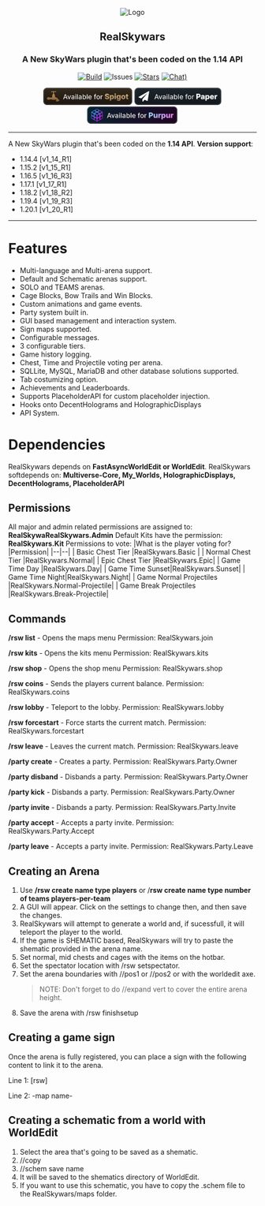 <div align="center">

![Logo](https://i.imgur.com/MsyVYtt.png)
## RealSkywars
### A New SkyWars plugin that's been coded on the 1.14 API

[![Build](https://img.shields.io/github/actions/workflow/status/joserodpt/RealSkywars/maven.yml?branch=master)](https://github.com/JoseGamerPT/RealSkywars/actions)
![Issues](https://img.shields.io/github/issues-raw/JoseGamerPT/RealSkywars)
[![Stars](https://img.shields.io/github/stars/JoseGamerPT/RealSkywars)](https://github.com/JoseGamerPT/RealSkywars/stargazers)
[![Chat)](https://img.shields.io/discord/817810368649887744?logo=discord&logoColor=white)](https://discord.gg/t7gfnYZKy8)

<a href="/#"><img src="https://raw.githubusercontent.com/intergrav/devins-badges/v2/assets/compact/supported/spigot_46h.png" height="35"></a>
<a href="/#"><img src="https://raw.githubusercontent.com/intergrav/devins-badges/v2/assets/compact/supported/paper_46h.png" height="35"></a>
<a href="/#"><img src="https://raw.githubusercontent.com/intergrav/devins-badges/v2/assets/compact/supported/purpur_46h.png" height="35"></a>

</div>

----

A New SkyWars plugin that's been coded on the **1.14 API**.
**Version support**: 
 - 1.14.4 [v1_14_R1]
 - 1.15.2 [v1_15_R1]
 - 1.16.5 [v1_16_R3]
 - 1.17.1 [v1_17_R1]
 - 1.18.2 [v1_18_R2]
 - 1.19.4 [v1_19_R3]
 - 1.20.1 [v1_20_R1]

---

# Features

 - Multi-language and Multi-arena support.
 - Default and Schematic arenas support.
 - SOLO and TEAMS arenas.
 - Cage Blocks, Bow Trails and Win Blocks.
 - Custom animations and game events.
 - Party system built in.
 - GUI based management and interaction system.
 - Sign maps supported.
 - Configurable messages.
 - 3 configurable tiers.
 - Game history logging.
 - Chest, Time and Projectile voting per arena.
 - SQLLite, MySQL, MariaDB and other database solutions supported.
 - Tab costumizing option.
 - Achievements and Leaderboards.
 - Supports PlaceholderAPI for custom placeholder injection.
 - Hooks onto DecentHolograms and HolographicDisplays
 - API System.

# Dependencies

RealSkywars depends on **FastAsyncWorldEdit or WorldEdit**.
RealSkywars softdepends on: **Multiverse-Core, My_Worlds, HolographicDisplays, DecentHolograms, PlaceholderAPI**

## Permissions

All major and admin related permissions are assigned to: **RealSkywaRealSkywars.Admin**
Default Kits have the permission: **RealSkywars.Kit**
Permissions to vote:
|What is the player voting for?|Permission|
|--|--|
| Basic Chest Tier |RealSkywars.Basic |
| Normal Chest Tier |RealSkywars.Normal|
| Epic Chest Tier |RealSkywars.Epic|
| Game Time Day |RealSkywars.Day|
| Game Time Sunset|RealSkywars.Sunset|
| Game Time Night|RealSkywars.Night|
| Game Normal Projectiles |RealSkywars.Normal-Projectile|
| Game Break Projectiles |RealSkywars.Break-Projectile|
## Commands

**/rsw list** - Opens the maps menu
 Permission: RealSkywars.join

**/rsw kits** - Opens the kits menu
 Permission: RealSkywars.kits

**/rsw shop** - Opens the shop menu
 Permission: RealSkywars.shop

**/rsw coins** - Sends the players current balance.
 Permission: RealSkywars.coins

**/rsw lobby** - Teleport to the lobby.
 Permission: RealSkywars.lobby

**/rsw forcestart** - Force starts the current match.
 Permission: RealSkywars.forcestart

**/rsw leave** - Leaves the current match.
 Permission: RealSkywars.leave

**/party create** - Creates a party.
 Permission: RealSkywars.Party.Owner

**/party disband** - Disbands a party.
 Permission: RealSkywars.Party.Owner

**/party kick** - Disbands a party.
 Permission: RealSkywars.Party.Owner

**/party invite** - Disbands a party.
 Permission: RealSkywars.Party.Invite

**/party accept** - Accepts a party invite.
 Permission: RealSkywars.Party.Accept

**/party leave** - Accepts a party invite.
 Permission: RealSkywars.Party.Leave
 
## Creating an Arena

 1. Use **/rsw create name type players** or /**rsw create name type number of teams players-per-team**
 2. A GUI will appear. Click on the settings to change then, and then save the changes.
 3. RealSkywars will attempt to generate a world and, if sucessfull, it will teleport the player to the world.
 4. If the game is SHEMATIC based, RealSkywars will try to paste the shematic provided in the arena name.
 5. Set normal, mid chests and cages with the items on the hotbar.
 6. Set the spectator location with /rsw setspectator.
 7. Set the arena boundaries with //pos1 or //pos2 or with the worldedit axe.
	 > NOTE: Don't forget to do //expand vert to cover the entire arena height.
8.  Save the arena with /rsw finishsetup

## Creating a game sign

Once the arena is fully registered, you can place a sign with the following content to link it to the arena.

Line 1: [rsw]

Line 2: -map name-

## Creating a schematic from a world with WorldEdit

 1. Select the area that's going to be saved as a shematic.
 2. //copy
 3. //schem save name
 4. It will be saved to the shematics directory of WorldEdit.
5. If you want to use this schematic, you have to copy the .schem file to the RealSkywars/maps folder.
